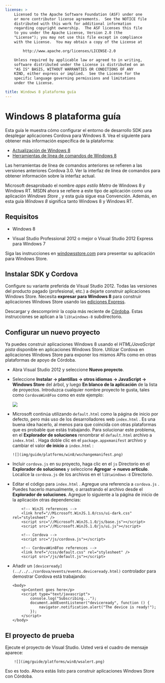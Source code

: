 ```yaml
---
license: >
    Licensed to the Apache Software Foundation (ASF) under one
    or more contributor license agreements.  See the NOTICE file
    distributed with this work for additional information
    regarding copyright ownership.  The ASF licenses this file
    to you under the Apache License, Version 2.0 (the
    "License"); you may not use this file except in compliance
    with the License.  You may obtain a copy of the License at

        http://www.apache.org/licenses/LICENSE-2.0

    Unless required by applicable law or agreed to in writing,
    software distributed under the License is distributed on an
    "AS IS" BASIS, WITHOUT WARRANTIES OR CONDITIONS OF ANY
    KIND, either express or implied.  See the License for the
    specific language governing permissions and limitations
    under the License.

title: Windows 8 plataforma guía
---
```


# Windows 8 plataforma guía

Esta guía le muestra cómo configurar el entorno de desarrollo SDK para desplegar aplicaciones Cordova para Windows 8. Vea el siguiente para obtener más información específica de la plataforma:

*   [Actualización de Windows 8](upgrading.html)
*   [Herramientas de línea de comandos de Windows 8](tools.html)

Las herramientas de línea de comandos anteriores se refieren a las versiones anteriores Cordova 3.0. Ver la interfaz de línea de comandos para obtener información sobre la interfaz actual.

Microsoft desaprobado el nombre *apps estilo Metro* de Windows 8 y Windows RT. MSDN ahora se refiere a este tipo de aplicación como una aplicación *Windows Store* , y esta guía sigue esa Convención. Además, en esta guía *Windows 8* significa tanto Windows 8 y Windows RT.

## Requisitos

*   Windows 8

*   Visual Studio Professional 2012 o mejor o Visual Studio 2012 Express para Windows 7

Siga las instrucciones en [windowsstore.com][1] para presentar su aplicación para Windows Store.

 [1]: http://www.windowsstore.com/

## Instalar SDK y Cordova

Configure su variante preferida de Visual Studio 2012. Todas las versiones del producto pagado (profesional, etc.) a dejarte construir aplicaciones Windows Store. Necesita **expresar para Windows 8** para construir aplicaciones Windows Store usando las [ediciones Express][2].

 [2]: http://www.microsoft.com/visualstudio/eng/products/visual-studio-express-products

Descargar y descomprimir la copia más reciente de [Córdoba][3]. Estas instrucciones se aplican a la `lib\windows-8` subdirectorio.

 [3]: http://phonegap.com/download

## Configurar un nuevo proyecto

Ya puedes construir aplicaciones Windows 8 usando el *HTML/JavaScript pista* disponible en aplicaciones Windows Store. Utilizar Cordova en aplicaciones Windows Store para exponer los mismos APIs como en otras plataformas de apoyo de Córdoba.

*   Abra Visual Studio 2012 y seleccione **Nuevo proyecto**.

*   Seleccione **Instalar → plantillas → otros idiomas → JavaScript → Windows Store** del árbol, y luego **En blanco de la aplicación** de la lista de proyectos. Introduzca cualquier nombre proyecto te gusta, tales como `CordovaWin8Foo` como en este ejemplo:
    
    ![][4]

*   Microsoft continúa utilizando `default.html` como la página de inicio por defecto, pero más uso de los desarrolladores web `index.html` . Es una buena idea hacerlo, al menos para que coincida con otras plataformas que es probable que estás trabajando. Para solucionar este problema, en el **Explorador de soluciones** renombrar el `default.html` archivo a `index.html` . Haga doble clic en el `package.appxmanifest` archivo y cambiar el valor **de inicio** a `index.html` :
    
        ![](img/guide/platforms/win8/wschangemanifest.png)
        

*   Incluir `cordova.js` en su proyecto, haga clic en el `js` Directorio en el **Explorador de soluciones** y seleccione **Agregar → nuevo artículo**. Localice la `cordova.js` de los archivos en el `lib\windows-8` Directorio.

*   Editar el código para `index.html` . Agregue una referencia a `cordova.js` . Puedes hacerlo manualmente, o arrastrando el archivo desde el **Explorador de soluciones**. Agregue lo siguiente a la página de inicio de la aplicación otras dependencias:
    
            <!-- WinJS references -->
            <link href="//Microsoft.WinJS.1.0/css/ui-dark.css" rel="stylesheet" />
            <script src="//Microsoft.WinJS.1.0/js/base.js"></script>
            <script src="//Microsoft.WinJS.1.0/js/ui.js"></script>
        
            <!-- Cordova -->
            <script src="/js/cordova.js"></script>
        
            <!-- CordovaWin8Foo references -->
            <link href="/css/default.css" rel="stylesheet" />
            <script src="/js/default.js"></script>
        

*   Añadir un `[deviceready](../../../cordova/events/events.deviceready.html)` controlador para demostrar Cordova está trabajando:
    
        <body>
            <p>Content goes here</p>
            <script type="text/javascript">
                console.log("Subscribing...");
                document.addEventListener("deviceready", function () {
                    navigator.notification.alert("The device is ready!");
                });
            </script>
        </body>
        

 [4]: img/guide/platforms/win8/wsnewproject.png

## El proyecto de prueba

Ejecute el proyecto de Visual Studio. Usted verá el cuadro de mensaje aparece:

        ![](img/guide/platforms/win8/wsalert.png)
    

Eso es todo. Ahora estás listo para construir aplicaciones Windows Store con Córdoba.